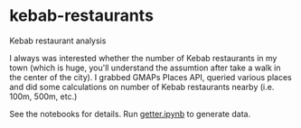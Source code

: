 # kebab-restaurants

Kebab restaurant analysis

I always was interested whether the number of Kebab restaurants in my town (which is huge, you'll understand the assumtion after take a walk in the center of the city). 
I grabbed GMAPs Places API, queried various places and did some calculations on number of Kebab restaurants nearby (i.e. 100m, 500m, etc.)

See the notebooks for details. Run [getter.ipynb](data-getter.ipynb) to generate data.

